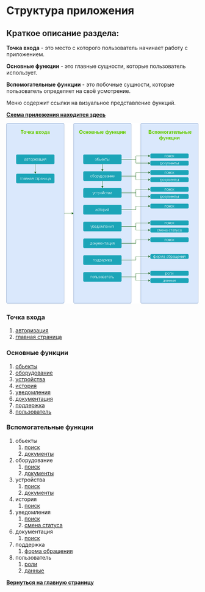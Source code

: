 # Структура приложения

## Краткое описание раздела:

**Точка входа** - это место с которого пользователь начинает работу с приложением.

**Основные функции** - это главные сущности, которые пользователь использует.

**Вспомогательные функции** - это побочные сущности, которые пользователь определяет на своё усмотрение.

Меню содержит ссылки на визуальное представление функций.

[**Схема приложения находится здесь**](../../schemes/%D0%A1%D1%82%D1%80%D1%83%D0%BA%D1%82%D1%83%D1%80%D0%B0%20%D0%BF%D1%80%D0%B8%D0%BB%D0%BE%D0%B6%D0%B5%D0%BD%D0%B8%D1%8F.drawio)

![](../../images/md-images/part-2/struct-app/img1.png)

### **Точка входа**

1. [авторизация](part-2-ui/1.md)
2. [главная страница](part-2-ui/2.md)

### **Основные функции**

1. [обьекты](part-2-ui/4.md)
2. [оборудование](part-2-ui/3.md)
3. [устройства](part-2-ui/5.md)
4. [история](part-2-ui/7.md)
5. [уведомления](part-2-ui/8.md)
6. [документация](part-2-ui/10.md)
7. [поддержка](part-2-ui/9.md)
8. [пользователь](part-2-ui/11.md)

### **Вспомогательные функции**

1. обьекты
   1. [поиск](part-2-ui/3.md)
   2. [документы](part-2-ui/3.md)
2. оборудование
   1. [поиск](part-2-ui/4.md)
   2. [документы](part-2-ui/4.md)
3. устройства
   1. [поиск](part-2-ui/5.md)
   2. [документы](part-2-ui/5.md)
4. история
   1. [поиск](part-2-ui/7.md)
5. уведомления
   1. [поиск](part-2-ui/8.md)
   2. [смена статуса](part-2-ui/8.md)
6. документация
   1. [поиск](part-2-ui/10.md)
7. поддержка
   1. [форма обращения](part-2-ui/9.md)
8. пользователь
   1. [роли](part-2-ui/11.md)
   2. [данные](part-2-ui/11.md)

[**Вернуться на главную страницу**](../../README.md)